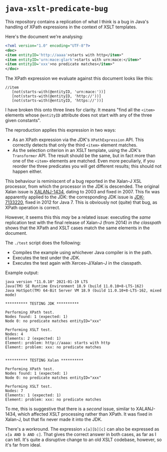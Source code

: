 # `java-xslt-predicate-bug`

This repository contains a replication of what I think is a bug
in Java's handling of XPath expressions in the context of
XSLT templates.

Here's the document we're analysing:

```xml
<?xml version="1.0" encoding="UTF-8"?>
<doc>
<item entityID='http://aaaa'>starts with http</item>"
<item entityID='urn:mace:glark'>starts with urn:mace:</item>"
<item entityID='xxx'>no predicate matches</item>"
</doc>
```

The XPath expression we evaluate against this document looks like
this:

```xpath
//item
   [not(starts-with(@entityID, 'urn:mace:'))]
   [not(starts-with(@entityID, 'http://'))]
   [not(starts-with(@entityID, 'https://'))]
```

I have broken this onto three lines for clarity. It means "find all the `<item>`
elements whose `@entityID` attribute does not start with any of the three
given constants".

The reproduction applies this expression in two ways:

- As an XPath expression via the JDK's `XPathExpression` API. This correctly
  detects that only the third `<item>` element matches.
- As the selection criterion in an XSLT template, using the JDK's
  `Transformer` API. The result should be the same, but in fact
  more than one of the `<item>` elements are matched. Even more
  peculiarly, if you reorder the three predicates you will get
  different results; this should not happen either.

This behaviour is reminiscent of a bug reported in the Xalan-J XSL processor,
from which the processor in the JDK is descended.
The original Xalan issue is
[XALANJ-1434](https://issues.apache.org/jira/browse/XALANJ-1434), dating to 2003
and fixed in 2007. This fix was apparently applied to the JDK: the
corresponding JDK issue is
[JDK-7133220](https://bugs.openjdk.org/browse/JDK-7133220), fixed in 2012 for Java 7.
This is obviously not (quite) that bug, as XPath operation is correct.

However, it seems this this *may* be a related issue: executing the *same*
replication test with the final release of Xalan-J (from 2014)
*in the classpath* shows that the XPath and XSLT cases match the same
elements in the document.

The `./test` script does the following:

- Compiles the example using whichever Java compiler is in the path.
- Executes the test under the JDK.
- Executes the test again with Xerces-J/Xalan-J in the classpath.

Example output:

```text
java version "11.0.10" 2021-01-19 LTS
Java(TM) SE Runtime Environment 18.9 (build 11.0.10+8-LTS-162)
Java HotSpot(TM) 64-Bit Server VM 18.9 (build 11.0.10+8-LTS-162, mixed mode)

********** TESTING JDK **********

Performing XPath test.
Nodes found: 1 (expected: 1)
Node 0: no predicate matches entityID="xxx"

Performing XSLT test.
Nodes: 4
Elements: 2 (expected: 1)
Element: problem: http://aaaa: starts with http
Element: problem: xxx: no predicate matches


********** TESTING Xalan **********

Performing XPath test.
Nodes found: 1 (expected: 1)
Node 0: no predicate matches entityID="xxx"

Performing XSLT test.
Nodes: 7
Elements: 1 (expected: 1)
Element: problem: xxx: no predicate matches
```

To me, this is suggestive that there is a *second* issue, similar to XALANJ-1434,
which affected XSLT processing rather than XPath. It was fixed in Xalan-J, but
that fix never made it into the JDK.

There's a workround. The expression `x[a][b][c]` can also be expressed
as `x[a AND b AND c]`. That gives the correct answer in both cases,
as far as I can tell. It's quite a disruptive change to an old XSLT
codebase, however, so it's far from ideal.
